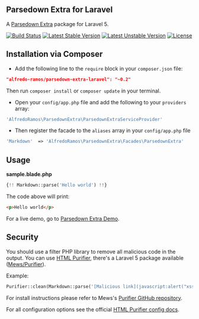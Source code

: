 ## Parsedown Extra for Laravel
A [Parsedown Extra](https://github.com/erusev/parsedown-extra) package for Laravel 5.

[![Build Status](https://img.shields.io/travis/AlfredoRamos/parsedown-extra-laravel/master.svg?style=flat-square)](https://travis-ci.org/AlfredoRamos/parsedown-extra-laravel) [![Latest Stable Version](https://img.shields.io/github/tag/AlfredoRamos/parsedown-extra-laravel.svg?style=flat-square&label=stable)](https://github.com/AlfredoRamos/parsedown-extra-laravel/releases) [![Latest Unstable Version](https://img.shields.io/packagist/vpre/alfredo-ramos/parsedown-extra-laravel.svg?style=flat-square&label=unstable)](https://packagist.org/packages/alfredo-ramos/parsedown-extra-laravel) [![License](https://img.shields.io/packagist/l/alfredo-ramos/parsedown-extra-laravel.svg?style=flat-square)](https://packagist.org/packages/alfredo-ramos/parsedown-extra-laravel)

## Installation via Composer
* Add the following line to the ```require``` block in your ```composer.json``` file:

```json
"alfredo-ramos/parsedown-extra-laravel": "~0.2"
```

Then run ```composer install``` or ```composer update``` in your terminal.

* Open your ```config/app.php``` file and add the following to your ```providers``` array:

```php
'AlfredoRamos\ParsedownExtra\ParsedownExtraServiceProvider'
```

* Then register the facade to the ```aliases``` array in your ```config/app.php``` file

```php
'Markdown'  => 'AlfredoRamos\ParsedownExtra\Facades\ParsedownExtra'
```

## Usage

**sample.blade.php**
```php
{!! Markdown::parse('Hello world') !!}
```

The code above will print:

```html
<p>Hello world</p>
```

For a live demo, go to [Parsedown Extra Demo](http://parsedown.org/extra/).

## Security
You should use a filter PHP library to remove all malicious code in the output. You can use [HTML Purifier](http://htmlpurifier.org/), there's a Laravel 5 package available ([Mews/Purifier](https://packagist.org/packages/mews/purifier)).

Example:

```php
Purifier::clean(Markdown::parse('[Malicious link](javascript:alert("xss"))'));
```

For install instructions please refer to Mews's [Purifier GitHub repository](https://github.com/mewebstudio/Purifier).

For all configuration options see the official [HTML Purifier config docs](http://htmlpurifier.org/live/configdoc/plain.html).